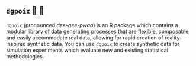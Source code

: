 ## `dgpoix` 🥕 🧅 

`dgpoix` (pronounced *dee-gee-pwaa*) is an R package which contains a modular library of data generating
processes that are flexible, composable, and easily accommodate real data,
allowing for rapid creation of reality-inspired synthetic data. You can use
`dgpoix` to create synthetic data for simulation experiments which evaluate new
and existing statistical methodologies.
